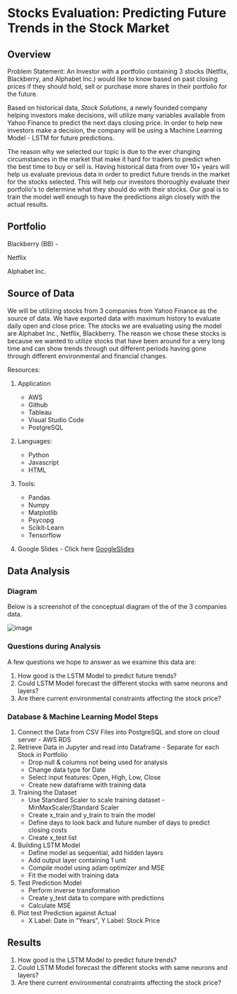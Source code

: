 # Stocks Evaluation: Predicting Future Trends in the Stock Market

## Overview 

Problem Statement: An Investor with a portfolio containing 3 stocks (Netflix, Blackberry, and Alphabet Inc.) would like to know based on past closing prices if they should hold, sell or purchase more shares in their portfolio for the future. 

Based on historical data, *Stock Solutions*, a newly founded company helping investors make decisions, will utilize many variables available from Yahoo Finance to predict the next days closing price. In order to help new investors make a decision, the company will be using a Machine Learning Model - LSTM for future predictions. 

The reason why we selected our topic is due to the ever changing circumstances in the market that make it hard for traders to predict when the best time to buy or sell is. Having historical data from over 10+ years will help us evaluate previous data in order to predict future trends in the market for the stocks selected. This will help our investors thoroughly evaluate their portfolio's to determine what they should do with their stocks. Our goal is to train the model well enough to have the predictions align closely with the actual results. 

## Portfolio

Blackberry (BB) - 

Netflix

Alphabet Inc.

## Source of Data

We will be utilizing stocks from 3 companies from Yahoo Finance as the source of data. We have exported data with maximum history to evaluate daily open and close price. The stocks we are evaluating using the model are Alphabet Inc., Netflix, Blackberry. The reason we chose these stocks is because we wanted to utilize stocks that have been around for a very long time and can show trends through out different periods having gone through different environmental and financial changes. 

Resources:
1) Application

    * AWS
    * Github
    * Tableau
    * Visual Studio Code
    * PostgreSQL

2) Languages:

    * Python
    * Javascript
    * HTML

3) Tools:

    * Pandas
    * Numpy
    * Matplotlib
    * Psycopg
    * Scikit-Learn
    * Tensorflow
        
4) Google Slides - Click here [GoogleSlides](https://docs.google.com/presentation/d/1DvQUJBw4VPTkZ_RZ826ioS6TOgaleCb9bUE36nq1HkQ/edit?usp=sharing)


## Data Analysis

### Diagram

Below is a screenshot of the conceptual diagram of the of the 3 companies data. 

![image](https://user-images.githubusercontent.com/104603037/191878164-2a1a34a7-2605-4e59-857c-7b852db095a9.png)

### Questions during Analysis


A few questions we hope to answer as we examine this data are:

1) How good is the LSTM Model to predict future trends?
2) Could LSTM Model forecast the different stocks with same neurons and layers?
3) Are there current environmental constraints affecting the stock price? 

### Database & Machine Learning Model Steps

1) Connect the Data from CSV Files into PostgreSQL and store on cloud server - AWS RDS
2) Retrieve Data in Jupyter and read into Dataframe - Separate for each Stock in Portfolio
    * Drop null & columns not being used for analysis
    * Change data type for Date 
    * Select input features: Open, High, Low, Close
    * Create new dataframe with training data
3) Training the Dataset 
    * Use Standard Scaler to scale training dataset - MinMaxScaler/Standard Scaler
    * Create x_train and y_train to train the model 
    * Define days to look back and future number of days to predict closing costs 
    * Create x_test list
4) Building LSTM Model
    * Define model as sequential, add hidden layers
    * Add output layer containing 1 unit
    * Compile model using adam optimizer and MSE 
    * Fit the model with training data
5) Test Prediction Model
    * Perform inverse transformation
    * Create y_test data to compare with predictions
    * Calculate MSE
6) Plot test Prediction against Actual
    * X Label: Date in "Years", Y Label: Stock Price




## Results 

1) How good is the LSTM Model to predict future trends?
2) Could LSTM Model forecast the different stocks with same neurons and layers?
3) Are there current environmental constraints affecting the stock price? 
